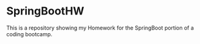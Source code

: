# SpringBootHW
This is a repository showing my Homework for the SpringBoot portion of a coding bootcamp.
